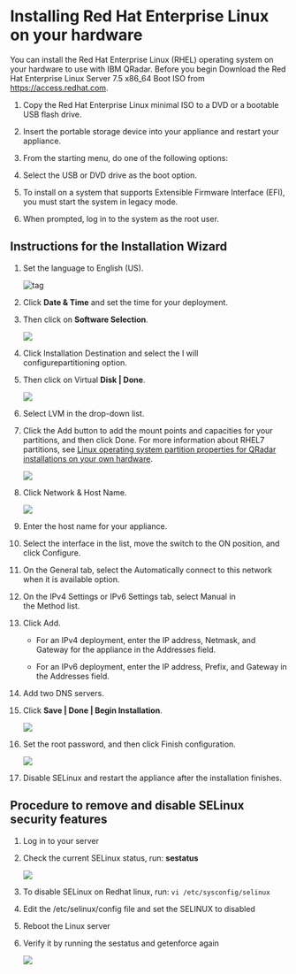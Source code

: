 [title]: # (Installing Red Hat Enterprise Linux on your hardware)
[tags]: # (introduction)
[priority]: # (3)
[display]: # (none)
# Installing Red Hat Enterprise Linux on your hardware

<!-- add and overview of covered troubleshooting topics 

This section might not be needed depending on scope/complexity of integration.-->

You can install the Red Hat Enterprise Linux (RHEL) operating system on your hardware to use with IBM QRadar. Before you begin Download the Red Hat Enterprise Linux Server 7.5 x86_64 Boot ISO from https://access.redhat.com.

1. Copy the Red Hat Enterprise Linux minimal ISO to a DVD or a bootable USB
    flash drive.

1. Insert the portable storage device into your appliance and restart your appliance.

1. From the starting menu, do one of the following options:

1. Select the USB or DVD drive as the boot option.

1. To install on a system that supports Extensible Firmware Interface (EFI), you must start the system in legacy mode.
1. When prompted, log in to the system as the root user.

## Instructions for the Installation Wizard

1. Set the language to English (US).  

   ![tag](images/3f0b060ca57d10d2b3cd9dda7603c2d5.png)

1. Click __Date & Time__ and set the time for your deployment.
1. Then click on __Software Selection__.

   ![](images/44babf6084441f0e7bbf05a725e24dce.png)

1. Click Installation Destination and select the I will configurepartitioning option.  
1. Then click on Virtual __Disk | Done__.

   ![](images/fe943804eb13c718c294755ac977c1f3.png)

1. Select LVM in the drop-down list.
1. Click the Add button to add the mount points and capacities for your partitions, and then click Done. For more information about RHEL7 partitions, see [Linux operating system partition properties for QRadar installations on your own hardware](https://www.ibm.com/support/knowledgecenter/SS42VS_7.3.1/com.ibm.qradar.doc/r_siem_inst_part_guide.html?view=kc).  

   ![](images/e6b9037b92d05659264fd074b7162e8d.png)

1. Click Network & Host Name.  

   ![](images/debed1d07af9473acc45f96141940065.png)

1. Enter the host name for your appliance.

1. Select the interface in the list, move the switch to the ON position, and click Configure.

1. On the General tab, select the Automatically connect to this network when it is available option.

1. On the IPv4 Settings or IPv6 Settings tab, select Manual in the Method list.

1. Click Add.

   * For an IPv4 deployment, enter the IP address, Netmask, and Gateway for the appliance in the Addresses field.

   * For an IPv6 deployment, enter the IP address, Prefix, and Gateway in the Addresses field.

1. Add two DNS servers.

1. Click __Save | Done | Begin Installation__.  

   ![](images/6f2f5f64aa44181b0222033547855125.png)

1. Set the root password, and then click Finish configuration.  

   ![](images/61dfba7e466106ae301cd3e7cc7fd2df.png)

1. Disable SELinux and restart the appliance after the installation finishes.

## Procedure to remove and disable SELinux security features

1. Log in to your server

1. Check the current SELinux status, run: **sestatus**

   ![](images/57280e8777be15d4d253245f15c1fe31.png)

1. To disable SELinux on Redhat linux, run:
    `vi /etc/sysconfig/selinux`

1. Edit the /etc/selinux/config file and set the SELINUX to disabled

1. Reboot the Linux server

1. Verify it by running the sestatus and getenforce again

   ![](images/7ca307d11c268842a3e60e6cf5dfedb9.png)
